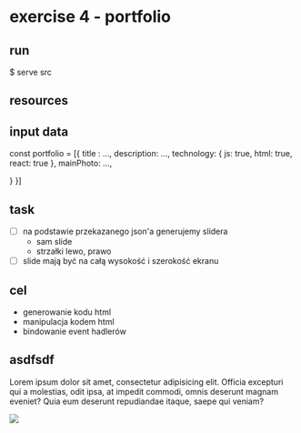 # exercise 4 - portfolio

## run

$ serve src

## resources

## input data
const portfolio = [{
  title : ...,
  description: ...,
  technology: {
    js: true,
    html: true,
    react: true
  },
  mainPhoto: ...,

}
}]

## task
- [ ] na podstawie przekazanego json'a generujemy slidera
  - sam slide
  - strzałki lewo, prawo
- [ ] slide mają być na całą wysokość i szerokość ekranu

## cel
- generowanie kodu html
- manipulacja kodem html
- bindowanie event hadlerów 


 <section class="slide">
      <div class="left">
        <h2>asdfsdf</h2>
        <p>Lorem ipsum dolor sit amet, consectetur adipisicing elit. Officia excepturi qui a molestias, odit ipsa, at impedit commodi, omnis deserunt magnam eveniet? Quia eum deserunt repudiandae itaque, saepe qui veniam?
        </p>
      </div>
      <div class="right">
        <div>
          <img class="slide__image" src="http://lorempixel.com/800/600/people/9/">
        </div>
      </div>
    </section>
    <div class="slider__arrow"></div>
    <div class="slider__arrow slider__arrow--right"></div>

